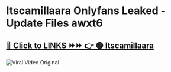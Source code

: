 
 # Itscamillaara Onlyfans Leaked - Update Files awxt6

## <h2><a href="https://clipsfans.com/Itscamillaara&ref=git">🔗 Click to LINKS ⏩⏩ 👉 🟢 Itscamillaara </a></h2>

<a href="https://clipsfans.com/Itscamillaara&ref=git" rel="nofollow" data-target="animated-image.originalLink"><img src="https://i.ibb.co.com/xMMVF88/686577567.gif" alt="Viral Video Original" style="max-width: 100%; display: inline-block;" data-target="animated-image.originalImage"></a>

